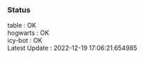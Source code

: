 ### Status


table : OK  
hogwarts : OK  
icy-bot : OK  
Latest Update : 2022-12-19 17:06:21.654985
